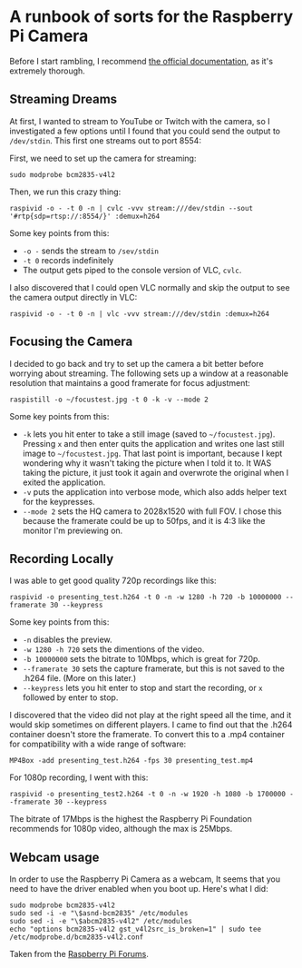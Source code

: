 # A runbook of sorts for the Raspberry Pi Camera

Before I start rambling, I recommend [the official documentation](https://www.raspberrypi.org/documentation/raspbian/applications/camera.md), as it's extremely thorough.

## Streaming Dreams

At first, I wanted to stream to YouTube or Twitch with the camera, so I investigated a few options until I found that you could send the output to `/dev/stdin`.  This first one streams out to port 8554:

First, we need to set up the camera for streaming:

`sudo modprobe bcm2835-v4l2`

Then, we run this crazy thing:

`raspivid -o - -t 0 -n | cvlc -vvv stream:///dev/stdin --sout '#rtp{sdp=rtsp://:8554/}' :demux=h264`

Some key points from this:

* `-o -` sends the stream to `/sev/stdin`
* `-t 0` records indefinitely
* The output gets piped to the console version of VLC, `cvlc`.

I also discovered that I could open VLC normally and skip the output to see the camera output directly in VLC:

`raspivid -o - -t 0 -n | vlc -vvv stream:///dev/stdin :demux=h264`

## Focusing the Camera

I decided to go back and try to set up the camera a bit better before worrying about streaming.  The following sets up a window at a reasonable resolution that maintains a good framerate for focus adjustment:

`raspistill -o ~/focustest.jpg -t 0 -k -v --mode 2`

Some key points from this:

* `-k` lets you hit enter to take a still image (saved to `~/focustest.jpg`).  Pressing `x` and then enter quits the application and writes one last still image to `~/focustest.jpg`.  That last point is important, because I kept wondering why it wasn't taking the picture when I told it to.  It WAS taking the picture, it just took it again and overwrote the original when I exited the application.
* `-v` puts the application into verbose mode, which also adds helper text for the keypresses.
* `--mode 2` sets the HQ camera to 2028x1520 with full FOV.  I chose this because the framerate could be up to 50fps, and it is 4:3 like the monitor I'm previewing on.

## Recording Locally

I was able to get good quality 720p recordings like this:

`raspivid -o presenting_test.h264 -t 0 -n -w 1280 -h 720 -b 10000000 --framerate 30 --keypress`

Some key points from this:

* `-n` disables the preview.
* `-w 1280 -h 720` sets the dimentions of the video.
* `-b 10000000` sets the bitrate to 10Mbps, which is great for 720p.
* `--framerate 30` sets the capture framerate, but this is not saved to the .h264 file. (More on this later.)
* `--keypress` lets you hit enter to stop and start the recording, or `x` followed by enter to stop.

I discovered that the video did not play at the right speed all the time, and it would skip sometimes on different players.  I came to find out that the .h264 container doesn't store the framerate.  To convert this to a .mp4 container for compatibility with a wide range of software:

`MP4Box -add presenting_test.h264 -fps 30 presenting_test.mp4`

For 1080p recording, I went with this:

`raspivid -o presenting_test2.h264 -t 0 -n -w 1920 -h 1080 -b 1700000 --framerate 30 --keypress`

The bitrate of 17Mbps is the highest the Raspberry Pi Foundation recommends for 1080p video, although the max is 25Mbps.

## Webcam usage
In order to use the Raspberry Pi Camera as a webcam, It seems that you need to have the driver enabled when you boot up.  Here's what I did:

```
sudo modprobe bcm2835-v4l2
sudo sed -i -e "\$asnd-bcm2835" /etc/modules
sudo sed -i -e "\$abcm2835-v4l2" /etc/modules
echo "options bcm2835-v4l2 gst_v4l2src_is_broken=1" | sudo tee /etc/modprobe.d/bcm2835-v4l2.conf
```

Taken from the [Raspberry Pi Forums](https://www.raspberrypi.org/forums/viewtopic.php?t=220261).
